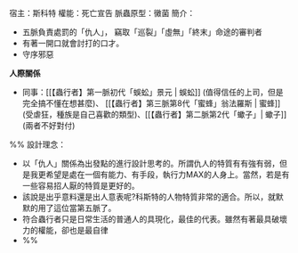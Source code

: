 宿主：斯科特
權能：死亡宣告
脈蟲原型：黴菌
簡介：
- 五脈負責處罰的「仇人」， 竊取「巡裂」「虛無」「終末」命途的審判者
- 有著一開口就會討打的口才。
- 守序邪惡

**人際關係**
- 同事：[[【蟲行者】第一脈初代「蜈蚣」景元 | 蜈蚣]] (值得信任的上司，但是完全搞不懂在想甚麼)、 [[【蟲行者】第三脈第8代「蜜蜂」翁法羅斯 | 蜜蜂]] (受虐狂，種族是自己喜歡的類型)、[[【蟲行者】第二脈第2代「蠍子」| 蠍子]] (兩者不好對付)

%% 設計理念：
- 以「仇人」關係為出發點的進行設計思考的。所謂仇人的特質有有強有弱，但是我更希望是處在一個有能力、有手段，執行力MAX的人身上。當然，若是有一些容易招人厭的特質是更好的。
- 該說是出乎意料還是出人意表呢?科斯特的人物特質非常的適合。所以，就默默的用了這位當第五脈了。
- 符合蟲行者只是日常生活的普通人的具現化，最佳的代表。雖然有著最具破壞力的權能，卻也是最自律
- %%